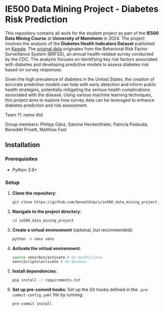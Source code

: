 # IE500 Data Mining Project - Diabetes Risk Prediction

This repository contains all work for the student project as part of the **IE500 Data Mining Course** at **University of Mannheim** in 2024.
The project involves the analysis of the **Diabetes Health Indicators Dataset** published on [Kaggle](https://www.kaggle.com/datasets/alexteboul/diabetes-health-indicators-dataset/data). The [original data](https://www.cdc.gov/brfss/annual_data/annual_2015.html) originates from the Behavioral Risk Factor Surveillance System (BRFSS), an annual health-related survey conducted by the CDC. The analysis focuses on identifying key risk factors associated with diabetes and developing predictive models to assess diabetes risk based on survey responses.

Given the high prevalence of diabetes in the United States, the creation of accurate predictive models can help with early detection and inform public health strategies, potentially mitigating the serious health complications associated with the disease. Using various machine learning techniques, this project aims to explore how survey data can be leveraged to enhance diabetes prediction and risk assessment.


Team 11: *name tbd*

Group members:
Philipp Gänz,
Salome Heckenthaler,
Patricia Paskuda,
Benedikt Prisett,
Matthias Fast


## Installation

### Prerequisites
- Python 3.9+

### Setup

1. **Clone the repository**:
    ```bash
    git clone https://github.com/benediktpri/ie500_data_mining_project.git
    ```
2. **Navigate to the project directory**:
    ```bash
    cd ie500_data_mining_project
    ```

3. **Create a virtual environment** (optional, but recommended):
    ```bash
    python -m venv venv
    ```

4. **Activate the virtual environment**:
    ```bash
    source venv/bin/activate # On macOS/Linux
    venv\Scripts\activate # On Windows
    ```

5. **Install dependencies**:
    ```bash
    pip install -r requirements.txt
    ```

6. **Set up pre-commit hooks**:
Set up the Git hooks defined in the `.pre-commit-config.yaml` file by running:
    ```bash
    pre-commit install
    ```
